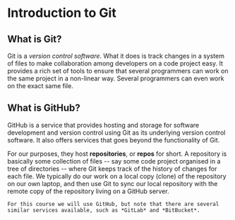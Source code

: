# Introduction to Git

## What is Git?

Git is a *version control software*. What it does is track changes in a system of files to make collaboration among developers on a code project easy. It provides a rich set of tools to ensure that several programmers can work on the same project in a non-linear way. Several programmers can even work on the exact same file.

## What is GitHub?

GitHub is a service that provides hosting and storage for software development and version control using Git as its underlying version control software. It also offers services that goes beyond the functionality of Git.

For our purposes, they host **repositories**, or **repos** for short. A repository is basically some  collection of files -- say some code project organised in a tree of directories -- where Git keeps track of the history of changes for each file. We typically do our work on a local copy (clone) of the repository on our own laptop, and then use Git to sync our local repository with the remote copy of the repository living on a GitHub server.

```{note}
For this course we will use GitHub, but note that there are several similar services available, such as *GitLab* and *BitBucket*.
```

